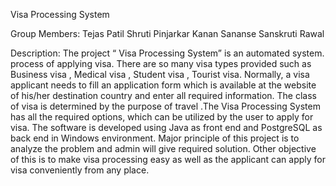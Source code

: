 Visa Processing System

Group Members:
        Tejas Patil
        Shruti Pinjarkar
        Kanan Sananse
        Sanskruti Rawal
        
Description:
The project “ Visa Processing System” is an automated system. process of applying visa. 
There are so many visa types provided such as Business visa , Medical visa , Student 
visa , Tourist visa. Normally, a visa applicant needs to fill an application form which is 
available at the website of his/her destination country and enter all required information. The 
class of visa is determined by the purpose of travel .The Visa Processing System has all 
the required options, which can be utilized by the user to apply for visa. The software is 
developed using Java as front end and PostgreSQL as back end in Windows environment. 
Major principle of this project is to analyze the problem and admin will give required 
solution. Other objective of this is to make visa processing easy as well as the applicant 
can apply for visa conveniently from any place.
